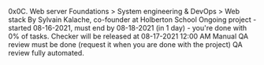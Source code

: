 0x0C. Web server
 Foundations > System engineering & DevOps > Web stack
 By Sylvain Kalache, co-founder at Holberton School
 Ongoing project - started 08-16-2021, must end by 08-18-2021 (in 1 day) - you're done with 0% of tasks.
 Checker will be released at 08-17-2021 12:00 AM
 Manual QA review must be done (request it when you are done with the project)
 QA review fully automated.
